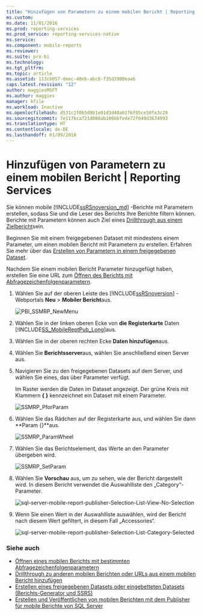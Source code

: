 ```yaml
---
title: "Hinzufügen von Parametern zu einem mobilen Bericht | Reporting Services | Microsoft-Dokumentation"
ms.custom: 
ms.date: 11/01/2016
ms.prod: reporting-services
ms.prod_service: reporting-services-native
ms.service: 
ms.component: mobile-reports
ms.reviewer: 
ms.suite: pro-bi
ms.technology: 
ms.tgt_pltfrm: 
ms.topic: article
ms.assetid: 113cb057-deec-40eb-abc8-f35d3900eaa6
caps.latest.revision: "12"
author: maggiesMSFT
ms.author: maggies
manager: kfile
ms.workload: Inactive
ms.openlocfilehash: d531c2f0b5d9b1e01d3d40a61f6f05ce50fe3c29
ms.sourcegitcommit: 7e117bca721d008ab106bbfede72f649d3634993
ms.translationtype: HT
ms.contentlocale: de-DE
ms.lasthandoff: 01/09/2018
---
```

# <a name="add-parameters-to-a-mobile-report--reporting-services"></a>Hinzufügen von Parametern zu einem mobilen Bericht | Reporting Services
Sie können mobile [!INCLUDE[ssRSnoversion_md](../../includes/ssrsnoversion-md.md)] -Berichte mit Parametern erstellen, sodass Sie und die Leser des Berichts Ihre Berichte filtern können. Berichte mit Parametern können auch Ziel eines [Drillthrough aus einem Zielbericht](../../reporting-services/mobile-reports/add-drillthrough-from-a-mobile-report-to-other-mobile-reports-or-urls.md)sein. 

Beginnen Sie mit einem freigegebenen Dataset mit mindestens einem Parameter, um einen mobilen Bericht mit Parametern zu erstellen. Erfahren Sie mehr über das [Erstellen von Parametern in einem freigegebenen Dataset](../../reporting-services/report-data/create-a-shared-dataset-or-embedded-dataset-report-builder-and-ssrs.md).  

Nachdem Sie einem mobilen Bericht Parameter hinzugefügt haben, erstellen Sie eine URL zum [Öffnen des Berichts mit Abfragezeichenfolgenparametern](../../reporting-services/mobile-reports/open-a-mobile-report-with-specific-query-string-parameters-reporting-services.md).

1. Wählen Sie auf der oberen Leiste des [!INCLUDE[ssRSnoversion](../../includes/ssrsnoversion.md)] -Webportals **Neu** > **Mobiler Bericht**aus.  
  
   ![PBI_SSMRP_NewMenu](../../reporting-services/mobile-reports/media/pbi-ssmrp-newmenu.png)  
     
2. Wählen Sie in der linken oberen Ecke von **die Registerkarte** Daten [!INCLUDE[SS_MobileReptPub_Long](../../includes/ss-mobilereptpub-long.md)]aus.   
  
3. Wählen Sie in der oberen rechten Ecke **Daten hinzufügen**aus.  
  
4. Wählen Sie **Berichtsserver**aus, wählen Sie anschließend einen Server aus.  
  
5. Navigieren Sie zu den freigegebenen Datasets auf dem Server, und wählen Sie eines, das über Parameter verfügt.  
  
   Im Raster werden die Daten im Dataset angezeigt. Der grüne Kreis mit Klammern **{ }** kennzeichnet ein Dataset mit einem Parameter.  
     
   ![SSMRP_PforParam](../../reporting-services/mobile-reports/media/ssmrp-pforparam.png)  
  
6. Wählen Sie das Rädchen auf der Registerkarte aus, und wählen Sie dann **Param {}**aus.  
  
   ![SSMRP_ParamWheel](../../reporting-services/mobile-reports/media/ssmrp-paramwheel.png)  
  
7. Wählen Sie das Berichtselement, das Werte an den Parameter übergeben wird.  
  
   ![SSMRP_SetParam](../../reporting-services/mobile-reports/media/ssmrp-setparam.png)  
     
8. Wählen Sie **Vorschau** aus, um zu sehen, wie der Bericht dargestellt wird. In diesem Bericht verwendet die Auswahlliste den „Category“-Parameter.

   ![sql-server-mobile-report-publisher-Selection-List-View-No-Selection](../../reporting-services/mobile-reports/media/sql-server-mobile-report-publisher-selection-list-view-no-selection.png) 
   
9. Wenn Sie einen Wert in der Auswahlliste auswählen, wird der Bericht nach diesem Wert gefiltert, in diesem Fall „Accessories“.

   ![sql-server-mobile-report-publisher-Selection-List-Category-Selected](../../reporting-services/mobile-reports/media/sql-server-mobile-report-publisher-selection-list-category-selected.png)   
  
### <a name="see-also"></a>Siehe auch  
-  [Öffnen eines mobilen Berichts mit bestimmten Abfragezeichenfolgenparametern](../../reporting-services/mobile-reports/open-a-mobile-report-with-specific-query-string-parameters-reporting-services.md)
-  [Drillthrough zu anderen mobilen Berichten oder URLs aus einem mobilen Bericht hinzufügen](../../reporting-services/mobile-reports/add-drillthrough-from-a-mobile-report-to-other-mobile-reports-or-urls.md)
-  [Erstellen eines freigegebenen Datasets oder eingebetteten Datasets (Berichts-Generator und SSRS)](../../reporting-services/report-data/create-a-shared-dataset-or-embedded-dataset-report-builder-and-ssrs.md)
- [Erstellen und Veröffentlichen von mobilen Berichten mit dem Publisher für mobile Berichte von SQL Server](../../reporting-services/mobile-reports/create-mobile-reports-with-sql-server-mobile-report-publisher.md)  
  
  

